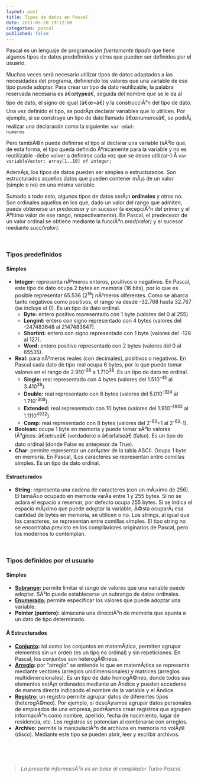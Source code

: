 ```yaml
---
layout: post
title: Tipos de datos en Pascal
date: 2011-05-28 19:12:00
categories: pascal
published: false
---
```


Pascal es un lenguaje de programación _fuertemente tipado_ que tiene algunos tipos de datos predefinidos y otros que pueden ser definidos por el usuario.

Muchas veces será necesario utilizar tipos de datos adaptados a las necesidades del programa, definiendo los valores que una variable de ese tipo puede adoptar. Para crear un tipo de dato reutilizable, la palabra reservada necesaria es â€œ**type**â€, seguida del nombre que se le da al tipo de dato, el signo de igual (â€œ=â€) y la construcciÃ³n del tipo de dato. Una vez definido el tipo, se podrÃ¡n declarar variables que lo utilicen. Por ejemplo, si se construye un tipo de dato llamado â€œnumerosâ€, se podrÃ¡ realizar una declaracón como la siguiente: <code class="EnlighterJSRAW" data-enlighter-language="generic">var edad: numeros</code>

Pero tambiÃ©n puede definirse el tipo al declarar una variable (sÃ³lo que, de esta forma, el tipo queda definido Ãºnicamente para la variable y no es reutilizable -debe volver a definirse cada vez que se desee utilizar-):Â <code class="EnlighterJSRAW" data-enlighter-language="generic">var variableVector: array[1..10] of integer;</code>

AdemÃ¡s, los tipos de datos pueden ser simples o estructurados. Son estructurados aquellos datos que pueden contener mÃ¡s de un valor (simple o no) en una misma variable.

Sumado a todo esto, algunos tipos de datos serÃ¡n **ordinales** y otros no. Son ordinales aquellos en los que, dado un valor del rango que admiten, puede obtenerse un predecesor y un sucesor (a excepciÃ³n del primer y el Ãºltimo valor de ese rango, respectivamente). En Pascal, el predecesor de un valor ordinal se obtiene mediante la funciÃ³n _pred(valor)_ y el sucesor mediante _succ(valor)_.

&nbsp;

### Tipos predefinidos

#### Simples

  * **Integer:** representa nÃºmeros enteros, positivos o negativos. En Pascal, este tipo de dato ocupa 2 bytes en memoria (16 bits), por lo que es posible representar 65.536 (2<sup>16</sup>) nÃºmeros diferentes. Como se abarca tanto negativos como positivos, el rango va desde -32.768 hasta 32.767 (se incluye el 0). Es un tipo de dato ordinal. 
      * **Byte:** entero positivo representado con 1 byte (valores del 0 al 255).
      * **Longint:** entero con signo representado con 4 bytes (valores del -247483648 al 2147483647).
      * **Shortint:** entero con signo representado con 1 byte (valores del -128 al 127).
      * **Word:** entero positivo representado con 2 bytes (valores del 0 al 65535).
  * **Real:** para nÃºmeros reales (con decimales), positivos o negativos. En Pascal cada dato de tipo real ocupa 6 bytes, por lo que puede tomar valores en el rango de 2.910<sup>-39</sup> a 1.710<sup>38</sup>. Es un tipo de dato no ordinal. 
      * **Single:** real representado con 4 bytes (valores del 1.510<sup>-45</sup> al 3.410<sup>38</sup>).
      * **Double:** real representado con 8 bytes (valores del 5.010<sup>-324</sup> al 1.710<sup>-308</sup>).
      * **Extended:** real representado con 10 bytes (valores del 1.910<sup>-4932</sup> al 1.1110<sup>4932</sup>).
      * **Comp:** real representado con 8 bytes (valores del 2<sup>-63</sup>+1 al 2<sup>-63</sup>-1).
  * **Boolean:** ocupa 1 byte en memoria y puede tomar sÃ³lo valores lÃ³gicos: â€œtrueâ€ (verdadero) o â€œfalseâ€ (falso). Es un tipo de dato ordinal (donde False es antecesor de True).
  * **Char:** permite representar un carÃ¡cter de la tabla ASCII. Ocupa 1 byte en memoria. En Pascal, lLos caracteres se representan entre comillas simples. Es un tipo de dato ordinal.

#### Estructurados

  * **String:** representa una cadena de caracteres (con un mÃ¡ximo de 256). El tamaÃ±o ocupado en memoria varÃ­a entre 1 y 255 bytes. Si no se aclara el espacio a reservar, por defecto ocupa 255 bytes. Si se indica el espacio mÃ¡ximo que puede adoptar la variable, Ã©sta ocuparÃ¡ esa cantidad de bytes en memoria, se utilicen o no. Los strings, al igual que los caracteres, se representan entre comillas simples. El tipo string no se encontraba previsto en los compiladores originarios de Pascal, pero los modernos lo contemplan.

&nbsp;

### Tipos definidos por el usuario

#### Simples

  * **<a href="http://www.patriciaemiguel.com/pascal-tipos-subrango-y-enumerado/" target="_blank">Subrango</a>:** permite limitar el rango de valores que una variable puede adoptar. SÃ³lo puede establecerse un subrango de datos ordinales.
  * <a href="http://www.patriciaemiguel.com/pascal-tipos-subrango-y-enumerado/" target="_blank"><strong>Enumerado:</strong></a> permite especificar los valores que puede adoptar una variable.
  * **Pointer (puntero):** almacena una direcciÃ³n de memoria que apunta a un dato de tipo determinado.

#### Â Estructurados

  * **<a href="http://www.patriciaemiguel.com/conjuntos-en-pascal/" target="_blank">Conjunto</a>:** tal como los conjuntos en matemÃ¡tica, permiten agrupar elementos sin un orden (es un tipo no ordinal) y sin repeticiones. En Pascal, los conjuntos son heterogÃ©neos.
  * **<a href="http://www.patriciaemiguel.com/arreglos-en-pascal/" target="_blank">Arreglo</a>:** por &#8220;arreglo&#8221; se entiende lo que en matemÃ¡tica se representa mediante vectores (arreglos unidimensionales) y matrices (arreglos multidimensionales). Es un tipo de dato homogÃ©neo, donde todos sus elementos estÃ¡n ordenados mediante un Ã­ndice y pueden accederse de manera directa indicando el nombre de la variable y el Ã­ndice.
  * **<a href="http://www.patriciaemiguel.com/registros-en-pascal/" target="_blank">Registro</a>:** un registro permite agrupar datos de diferentes tipos (heterogÃ©neo). Por ejemplo, si deseÃ¡ramos agrupar datos personales de empleados de una empresa, podrÃ­amos crear registros que agrupen informaciÃ³n como nombre, apellido, fecha de nacimiento, lugar de residencia, etc. Los registros se potencian al combinarse con arreglos.
  * **Archivo:** permite la manipulaciÃ³n de archivos en memoria no volÃ¡til (disco). Mediante este tipo se pueden abrir, leer y escribir archivos.

&nbsp;

&nbsp;

> _La presente informaciÃ³n es en base al compilador Turbo Pascal._

&nbsp;
